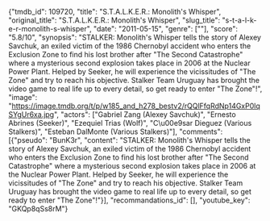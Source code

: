 {"tmdb_id": 109720, "title": "S.T.A.L.K.E.R.: Monolith's Whisper", "original_title": "S.T.A.L.K.E.R.: Monolith's Whisper", "slug_title": "s-t-a-l-k-e-r-monolith-s-whisper", "date": "2011-05-15", "genre": [""], "score": "5.8/10", "synopsis": "STALKER: Monolith's Whisper tells the story of Alexey Savchuk, an exiled victim of the 1986 Chernobyl accident who enters the Exclusion Zone to find his lost brother after \"The Second Catastrophe\" where a mysterious second explosion takes place in 2006 at the Nuclear Power Plant. Helped by Seeker, he will experience the vicissitudes of \"The Zone\" and try to reach his objective. Stalker Team Uruguay has brought the video game to real life up to every detail, so get ready to enter \"The Zone\"!", "image": "https://image.tmdb.org/t/p/w185_and_h278_bestv2/rQQlFfqRdNp14GxP0lqSYgUr6xa.jpg", "actors": ["Gabriel Zang (Alexey Savchuk)", "Ernesto Abrines (Seeker)", "Ezequiel Trias (Wolf)", "C\u00e9sar Dieguez (Various Stalkers)", "Esteban DalMonte (Various Stalkers)"], "comments": [{"pseudo": "BunK3r", "content": "STALKER: Monolith's Whisper tells the story of Alexey Savchuk, an exiled victim of the 1986 Chernobyl accident who enters the Exclusion Zone to find his lost brother after \"The Second Catastrophe\" where a mysterious second explosion takes place in 2006 at the Nuclear Power Plant. Helped by Seeker, he will experience the vicissitudes of \"The Zone\" and try to reach his objective. Stalker Team Uruguay has brought the video game to real life up to every detail, so get ready to enter \"The Zone\"!"}], "recommandations_id": [], "youtube_key": "GKQp8qSs8rM"}